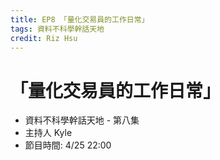 ```yaml
---
title: EP8 「量化交易員的工作日常」
tags: 資料不科學幹話天地
credit: Riz Hsu
---
```


# 「量化交易員的工作日常」 

* 資料不科學幹話天地 - 第八集
* 主持人 Kyle
* 節目時間: 4/25 22:00